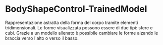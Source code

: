 # BodyShapeControl-TrainedModel

Rappresentazione astratta della forma del corpo tramite elementi tridimensionali.
Le forme visualizzata possono essere di due tipi: sfere e cubi.
Grazie a un modello allenato è possibile cambiare le forme alzando le braccia verso l'alto o verso il basso.
